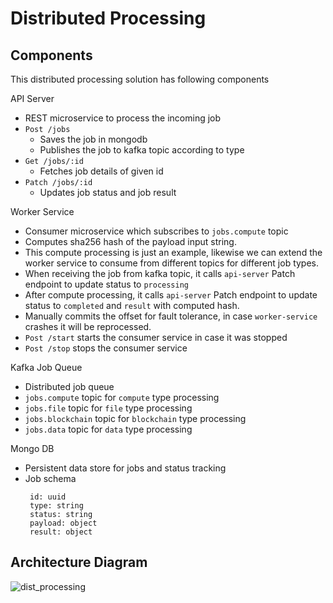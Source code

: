 # Distributed Processing

## Components
This distributed processing solution has following components

API Server 
  - REST microservice to process the incoming job
  - `Post /jobs `
    - Saves the job in mongodb
    - Publishes the job to kafka topic according to type
  - `Get /jobs/:id `
    - Fetches job details of given id
  - `Patch /jobs/:id `
    - Updates job status and job result  
  
Worker Service
  - Consumer microservice which subscribes to `jobs.compute` topic
  - Computes sha256 hash of the payload input string.
  - This compute processing is just an example, likewise we can extend the worker service to consume from different topics for different job types.
  - When receiving the job from kafka topic, it calls `api-server` Patch endpoint to update status to `processing`
  - After compute processing, it calls `api-server` Patch endpoint to update status to `completed` and `result` with computed hash.
  - Manually commits the offset for fault tolerance, in case `worker-service` crashes it will be reprocessed.
  - `Post /start` starts the consumer service in case it was stopped
  - `Post /stop` stops the consumer service

Kafka Job Queue
  - Distributed job queue
  - `jobs.compute` topic for `compute` type processing
  - `jobs.file` topic for `file` type processing
  - `jobs.blockchain` topic for `blockchain` type processing
  - `jobs.data` topic for `data` type processing

Mongo DB
  - Persistent data store for jobs and status tracking
  - Job schema
     ```
      id: uuid
      type: string
      status: string
      payload: object
      result: object 
     ```
     
## Architecture Diagram
![dist_processing](https://github.com/user-attachments/assets/382e4948-173f-4dc2-bc10-ac44726be838)

